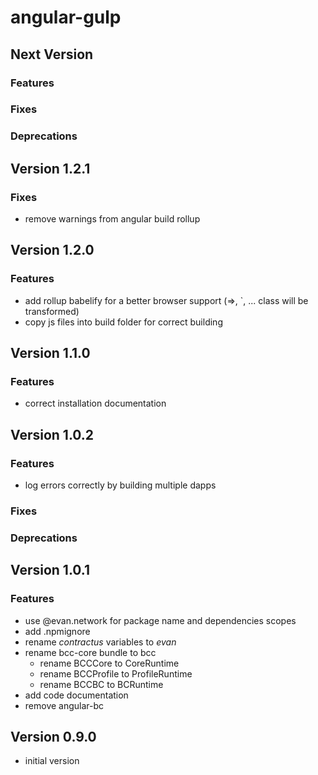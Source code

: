 # angular-gulp

## Next Version
### Features
### Fixes
### Deprecations

## Version 1.2.1
### Fixes
- remove warnings from angular build rollup

## Version 1.2.0
### Features
- add rollup babelify for a better browser support (=>, \`, ... class will be transformed)
- copy js files into build folder for correct building

## Version 1.1.0
### Features
- correct installation documentation

## Version 1.0.2
### Features
- log errors correctly by building multiple dapps

### Fixes
### Deprecations

## Version 1.0.1
### Features
- use @evan.network for package name and dependencies scopes
- add .npmignore
- rename *contractus* variables to *evan*
- rename bcc-core bundle to bcc
  - rename BCCCore to CoreRuntime
  - rename BCCProfile to ProfileRuntime
  - rename BCCBC to BCRuntime
- add code documentation
- remove angular-bc

## Version 0.9.0
- initial version